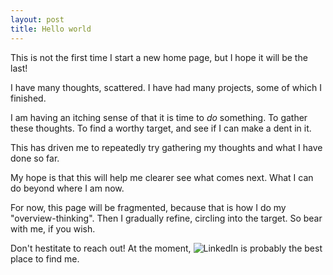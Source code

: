 ```yaml
---
layout: post
title: Hello world
---
```


This is not the first time I start a new home page, but I hope it will be the last!

I have many thoughts, scattered. I have had many projects, some of which I finished.

I am having an itching sense of that it is time to *do* something. To gather these thoughts. To find a worthy target, and see if I can make a dent in it.

This has driven me to repeatedly try gathering my thoughts and what I have done so far.

My hope is that this will help me clearer see what comes next. What I can do beyond where I am now.

For now, this page will be fragmented, because that is how I do my "overview-thinking". Then I gradually refine, circling into the target. So bear with me, if you wish.

Don't hestitate to reach out! At the moment, ![LinkedIn](https://www.linkedin.com/in/jakobwillforss) is probably the best place to find me.